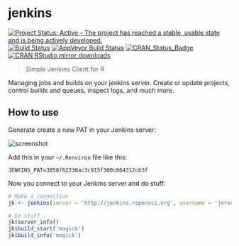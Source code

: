 # jenkins

[![Project Status: Active – The project has reached a stable, usable state and is being actively developed.](http://www.repostatus.org/badges/latest/active.svg)](http://www.repostatus.org/#active)
[![Build Status](https://travis-ci.org/ropensci/jenkins.svg?branch=master)](https://travis-ci.org/ropensci/jenkins)
[![AppVeyor Build Status](https://ci.appveyor.com/api/projects/status/github/ropensci/jenkins?branch=master&svg=true)](https://ci.appveyor.com/project/jeroen/jenkins)
[![CRAN_Status_Badge](http://www.r-pkg.org/badges/version/jenkins)](http://cran.r-project.org/package=jenkins)
[![CRAN RStudio mirror downloads](http://cranlogs.r-pkg.org/badges/jenkins)](http://cran.r-project.org/web/packages/jenkins/index.html)

> Simple Jenkins Client for R

Managing jobs and builds on your jenkins server. Create or update projects, control builds and queues, inspect logs, and much more.

## How to use

Generate create a new PAT in your Jenkins server:

![screenshot](https://user-images.githubusercontent.com/216319/58768185-60142680-8597-11e9-9e5d-1c05798f59ec.png)

Add this in your `~/.Renviron` file like this:

```
JENKINS_PAT=3858f62230ac3c915f300c664312c63f
```

Now you connect to your Jenkins server and do stuff:

```r
# Make a connection
jk <- jenkins(server = 'http://jenkins.ropensci.org', username = 'jeroen')

# Do stuff
jk$server_info()
jk$build_start('magick')
jk$build_info('magick')
```


